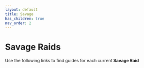 ```yaml
---
layout: default
title: Savage
has_children: true
nav_order: 2
---
```


# Savage Raids

Use the following links to find guides for each current **Savage Raid**
